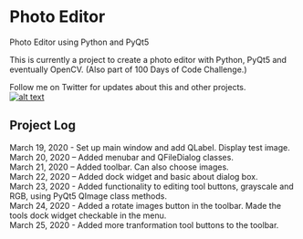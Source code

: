 # Photo Editor 
Photo Editor using Python and PyQt5

This is currently a project to create a photo editor with Python, PyQt5 and eventually OpenCV. 
(Also part of 100 Days of Code Challenge.)

Follow me on Twitter for updates about this and other projects.  
[![alt text][1.1]][1]

[1.1]: http://i.imgur.com/tXSoThF.png (twitter icon with padding)

[1]: http://www.twitter.com/RedHuli

## Project Log
March 19, 2020 - Set up main window and add QLabel. Display test image.  
March 20, 2020 – Added menubar and QFileDialog classes.  
March 21, 2020 – Added toolbar. Can also choose images.  
March 22, 2020 – Added dock widget and basic about dialog box.  
March 23, 2020 - Added functionality to editing tool buttons, grayscale and RGB, using PyQt5 QImage class methods.  
March 24, 2020 - Added a rotate images button in the toolbar. Made the tools dock widget checkable in the menu.  
March 25, 2020 - Added more tranformation tool buttons to the toolbar.
